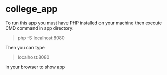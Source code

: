 # college_app
To run this app you must have PHP installed on your machine then execute CMD command in app directory:
> php -S localhost:8080

Then you can type
> localhost:8080

in your browser to show app